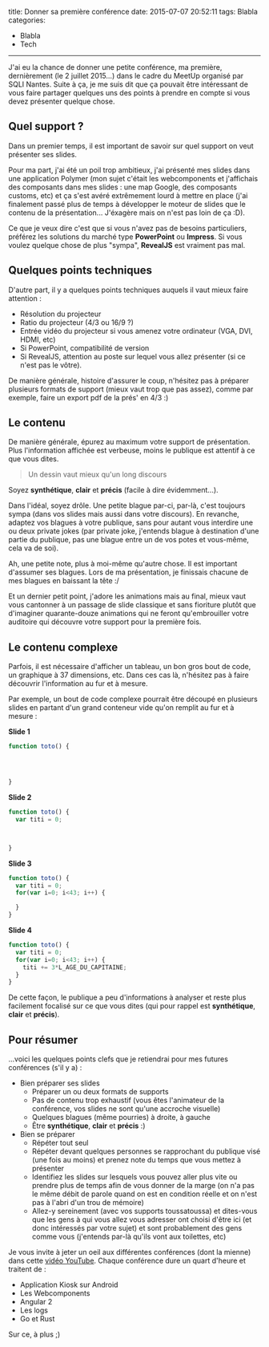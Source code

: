 title: Donner sa première conférence
date: 2015-07-07 20:52:11
tags: Blabla
categories:
- Blabla
- Tech
---

J'ai eu la chance de donner une petite conférence, ma première, dernièrement (le 2 juillet 2015...) dans le cadre du MeetUp organisé par SQLI Nantes. Suite à ça, je me suis dit que ça pouvait être intéressant de vous faire partager quelques uns des points à prendre en compte si vous devez présenter quelque chose.
<!-- more -->

## Quel support ?

Dans un premier temps, il est important de savoir sur quel support on veut présenter ses slides.

Pour ma part, j'ai été un poil trop ambitieux, j'ai présenté mes slides dans une application Polymer (mon sujet c'était les webcomponents et j'affichais des composants dans mes slides : une map Google, des composants customs, etc) et ça s'est avéré extrêmement lourd à mettre en place (j'ai finalement passé plus de temps à développer le moteur de slides que le contenu de la présentation... J'éxagère mais on n'est pas loin de ça :D).

Ce que je veux dire c'est que si vous n'avez pas de besoins particuliers, préférez les solutions du marché type **PowerPoint** ou **Impress**. Si vous voulez quelque chose de plus "sympa", **RevealJS** est vraiment pas mal.

## Quelques points techniques

D'autre part, il y a quelques points techniques auquels il vaut mieux faire attention :

- Résolution du projecteur
- Ratio du projecteur (4/3 ou 16/9 ?)
- Entrée vidéo du projecteur si vous amenez votre ordinateur (VGA, DVI, HDMI, etc)
- Si PowerPoint, compatibilité de version
- Si RevealJS, attention au poste sur lequel vous allez présenter (si ce n'est pas le vôtre).

De manière générale, histoire d'assurer le coup, n'hésitez pas à préparer plusieurs formats de support (mieux vaut trop que pas assez), comme par exemple, faire un export pdf de la prés' en 4/3 :)

## Le contenu

De manière générale, épurez au maximum votre support de présentation. Plus l'information affichée est verbeuse, moins le publique est attentif à ce que vous dites.

>Un dessin vaut mieux qu'un long discours

Soyez **synthétique**, **clair** et **précis** (facile à dire évidemment...).

Dans l'idéal, soyez drôle. Une petite blague par-ci, par-là, c'est toujours sympa (dans vos slides mais aussi dans votre discours). En revanche, adaptez vos blagues à votre publique, sans pour autant vous interdire une ou deux private jokes (par private joke, j'entends blague à destination d'une partie du publique, pas une blague entre un de vos potes et vous-même, cela va de soi).

Ah, une petite note, plus à moi-même qu'autre chose. Il est important d'assumer ses blagues. Lors de ma présentation, je finissais chacune de mes blagues en baissant la tête :/

Et un dernier petit point, j'adore les animations mais au final, mieux vaut vous cantonner à un passage de slide classique et sans fioriture plutôt que d'imaginer quarante-douze animations qui ne feront qu'embrouiller votre auditoire qui découvre votre support pour la première fois.

## Le contenu complexe

Parfois, il est nécessaire d'afficher un tableau, un bon gros bout de code, un graphique à 37 dimensions, etc. Dans ces cas là, n'hésitez pas à faire découvrir l'information au fur et à mesure.

Par exemple, un bout de code complexe pourrait être découpé en plusieurs slides en partant d'un grand conteneur vide qu'on remplit au fur et à mesure :

**Slide 1**

  ```javascript
  function toto() {




  }
  ```

**Slide 2**

  ```javascript
  function toto() {
    var titi = 0;



  }
  ```

**Slide 3**

  ```javascript
  function toto() {
    var titi = 0;
    for(var i=0; i<43; i++) {

    }
  }
  ```

**Slide 4**

  ```javascript
  function toto() {
    var titi = 0;
    for(var i=0; i<43; i++) {
      titi += 3*L_AGE_DU_CAPITAINE;
    }
  }
  ```

De cette façon, le publique a peu d'informations à analyser et reste plus facilement focalisé sur ce que vous dites (qui pour rappel est **synthétique**, **clair** et **précis**).

## Pour résumer

...voici les quelques points clefs que je retiendrai pour mes futures conférences (s'il y a) :

- Bien préparer ses slides
  - Préparer un ou deux formats de supports
  - Pas de contenu trop exhaustif (vous êtes l'animateur de la conférence, vos slides ne sont qu'une accroche visuelle)
  - Quelques blagues (même pourries) à droite, à gauche
  - Être **synthétique**, **clair** et **précis** :)
- Bien se préparer
  - Répéter tout seul
  - Répéter devant quelques personnes se rapprochant du publique visé (une fois au moins) et prenez note du temps que vous mettez à présenter
  - Identifiez les slides sur lesquels vous pouvez aller plus vite ou prendre plus de temps afin de vous donner de la marge (on n'a pas le même débit de parole quand on est en condition réelle et on n'est pas à l'abri d'un trou de mémoire)
  - Allez-y sereinement (avec vos supports toussatoussa) et dites-vous que les gens à qui vous allez vous adresser ont choisi d'être ici (et donc intéressés par votre sujet) et sont probablement des gens comme vous (j'entends par-là qu'ils vont aux toilettes, etc)

Je vous invite à jeter un oeil aux différentes conférences (dont la mienne) dans cette [vidéo YouTube](https://www.youtube.com/watch?v=OKg9gIs6W0Y). Chaque conférence dure un quart d'heure et traitent de :
- Application Kiosk sur Android
- Les Webcomponents
- Angular 2
- Les logs
- Go et Rust

Sur ce, à plus ;)
